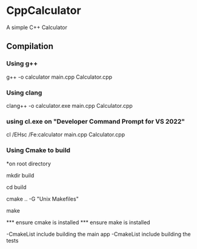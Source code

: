 # CppCalculator
 A simple C++ Calculator


## Compilation

### Using g++

g++ -o calculator main.cpp Calculator.cpp


### Using clang

clang++ -o calculator.exe main.cpp Calculator.cpp

### using cl.exe on "Developer Command Prompt for VS 2022"

cl /EHsc /Fe:calculator main.cpp Calculator.cpp



### Using Cmake to build

*on root directory

mkdir build

cd build

cmake .. -G "Unix Makefiles"

make



*** ensure cmake is installed
*** ensure make is installed

-CmakeList include building the main app
-CmakeList include building the tests